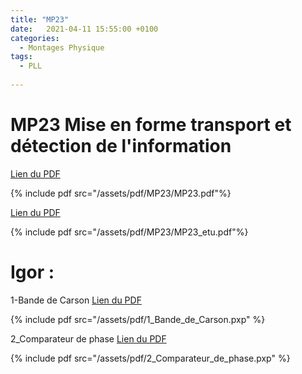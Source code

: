 ```yaml
---
title: "MP23"
date:   2021-04-11 15:55:00 +0100
categories:
  - Montages Physique
tags:
  - PLL
  
---
```




# MP23 Mise en forme transport et détection de l'information

[Lien du PDF](/assets/pdf/MP23/MP23.pdf)

{% include pdf src="/assets/pdf/MP23/MP23.pdf"%}

[Lien du PDF](/assets/pdf/MP23/MP23_etu.pdf)

{% include pdf src="/assets/pdf/MP23/MP23_etu.pdf"%}



# Igor :

1-Bande de Carson
[Lien du PDF](/assets/pdf/1_Bande_de_Carson.pxp)

{% include pdf src="/assets/pdf/1_Bande_de_Carson.pxp" %}

2_Comparateur de phase
[Lien du PDF](/assets/pdf/2_Comparateur_de_phase.pxp)

{% include pdf src="/assets/pdf/2_Comparateur_de_phase.pxp" %}
